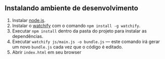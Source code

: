 ## Instalando ambiente de desenvolvimento

1. Instalar [node.js](https://nodejs.org/en/).
2. Instalar o [watchify](https://github.com/substack/watchify) com o comando `npm install -g watchify`.
3. Executar `npm install` dentro da pasta do projeto para instalar as dependências.
4. Executar `watchify js/main.js -o bundle.js` — este comando irá gerar um novo `bundle.js` cada vez que o código é editado.
5. Abrir `index.html` em seu browser
